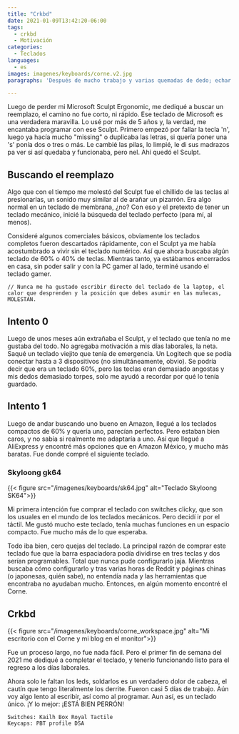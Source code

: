 ```yaml
---
title: "Crkbd"
date: 2021-01-09T13:42:20-06:00
tags:
  - crkbd
  - Motivación
categories:
  - Teclados
languages:
  - es
images: imagenes/keyboards/corne.v2.jpg
paragraphs: 'Después de mucho trabajo y varias quemadas de dedo; echar a perder varios leds y aprender un chingo de cosas. ¡Aquí está! Corne keyboard: completamente funcionando. Y con este teclado ahora escribo este post.'

---
```


Luego de perder mi Microsoft Sculpt Ergonomic, me dediqué a buscar un reemplazo, el camino no fue corto, ni rápido. Ese teclado de Microsoft es una verdadera maravilla. Lo usé por más de 5 años y, la verdad, me encantaba programar con ese Sculpt. Primero empezó por fallar la tecla 'n', luego ya hacía mucho "missing" o duplicaba las letras, si quería poner una 's' ponía dos o tres o más. Le cambié las pilas, lo limpié, le di sus madrazos pa ver si así quedaba y funcionaba, pero nel. Ahí quedó el Sculpt.

## Buscando el reemplazo

Algo que con el tiempo me molestó del Sculpt fue el chillido de las teclas al presionarlas, un sonido muy similar al de arañar un pizarrón. Era algo normal en un teclado de membrana, ¿no? Con eso y el pretexto de tener un teclado mecánico, inicié la búsqueda del teclado perfecto (para mí, al menos).

Consideré algunos comerciales básicos, obviamente los teclados completos fueron descartados rápidamente, con el Sculpt ya me había acostumbrado a vivir sin el teclado numérico. Así que ahora buscaba algún teclado de 60% o 40% de teclas. Mientras tanto, ya estábamos encerrados en casa, sin poder salir y con la PC gamer al lado, terminé usando el teclado gamer.

```comment
// Nunca me ha gustado escribir directo del teclado de la laptop, el calor que desprenden y la posición que debes asumir en las muñecas, MOLESTAN.
```

## Intento 0

Luego de unos meses aún extrañaba el Sculpt, y el teclado que tenía no me gustaba del todo. No agregaba motivación a mis días laborales, la neta. Saqué un teclado viejito que tenía de emergencia. Un Logitech que se podía conectar hasta a 3 dispositivos (no simultáneamente, obvio). Se podría decir que era un teclado 60%, pero las teclas eran demasiado angostas y mis dedos demasiado torpes, solo me ayudó a recordar por qué lo tenía guardado.

## Intento 1

Luego de andar buscando uno bueno en Amazon, llegué a los teclados compactos de 60% y quería uno, parecían perfectos. Pero estaban bien caros, y no sabía si realmente me adaptaría a uno. Así que llegué a AliExpress y encontré más opciones que en Amazon México, y mucho más baratas. Fue donde compré el siguiente teclado.

### Skyloong gk64

{{< figure src="/imagenes/keyboards/sk64.jpg" alt="Teclado Skyloong SK64">}}

Mi primera intención fue comprar el teclado con switches clicky, que son los usuales en el mundo de los teclados mecánicos. Pero decidí ir por el táctil. Me gustó mucho este teclado, tenía muchas funciones en un espacio compacto. Fue mucho más de lo que esperaba.

Todo iba bien, cero quejas del teclado. La principal razón de comprar este teclado fue que la barra espaciadora podía dividirse en tres teclas y dos serían programables. Total que nunca pude configurarlo jaja. Mientras buscaba cómo configurarlo y tras varias horas de Reddit y páginas chinas (o japonesas, quién sabe), no entendía nada y las herramientas que encontraba no ayudaban mucho. Entonces, en algún momento encontré el Corne.

## Crkbd

{{< figure src="/imagenes/keyboards/corne_workspace.jpg" alt="Mi escritorio con el Corne y mi blog en el monitor">}}

Fue un proceso largo, no fue nada fácil. Pero el primer fin de semana del 2021 me dediqué a completar el teclado, y tenerlo funcionando listo para el regreso a los días laborales.

Ahora solo le faltan los leds, soldarlos es un verdadero dolor de cabeza, el cautín que tengo literalmente los derrite. Fueron casi 5 días de trabajo. Aún voy algo lento al escribir, así como al programar. Aun así, es un teclado único. ¡Y lo mejor: ¡ESTÁ BIEN PERRÓN!

```none
Switches: Kailh Box Royal Tactile
Keycaps: PBT profile DSA
```
